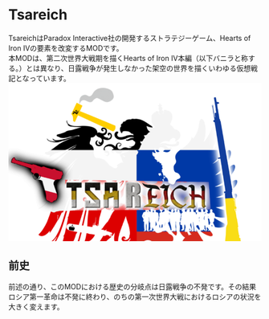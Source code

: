# Tsareich
TsareichはParadox Interactive社の開発するストラテジーゲーム、Hearts of Iron IVの要素を改変するMODです。　<br>
本MODは、第二次世界大戦期を描くHearts of Iron IV本編（以下バニラと称する。）とは異なり、日露戦争が発生しなかった架空の世界を描くいわゆる仮想戦記となっています。
![00_splash.png](https://github.com/Min4r/Tsareich/blob/main/gfx/introscreen/00_splash.png)
## 前史
前述の通り、このMODにおける歴史の分岐点は日露戦争の不発です。その結果ロシア第一革命は不発に終わり、のちの第一次世界大戦におけるロシアの状況を大きく変えます。<br>
